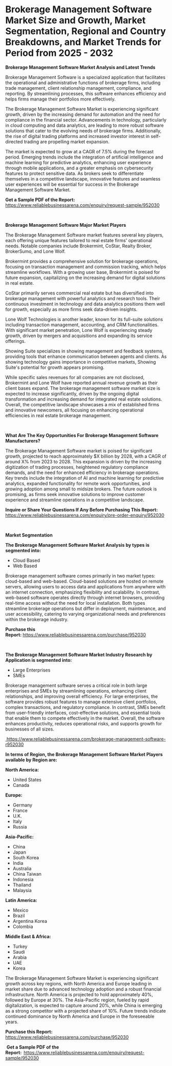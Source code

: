 <p><h1>Brokerage Management Software Market Size and Growth, Market Segmentation, Regional and Country Breakdowns, and Market Trends for Period from 2025 -  2032</h1></p><p><strong>Brokerage Management Software Market Analysis and Latest Trends</strong></p>
<p><p>Brokerage Management Software is a specialized application that facilitates the operational and administrative functions of brokerage firms, including trade management, client relationship management, compliance, and reporting. By streamlining processes, this software enhances efficiency and helps firms manage their portfolios more effectively.</p><p>The Brokerage Management Software Market is experiencing significant growth, driven by the increasing demand for automation and the need for compliance in the financial sector. Advancements in technology, particularly in cloud computing and data analytics, are leading to more robust software solutions that cater to the evolving needs of brokerage firms. Additionally, the rise of digital trading platforms and increased investor interest in self-directed trading are propelling market expansion.</p><p>The market is expected to grow at a CAGR of 7.5% during the forecast period. Emerging trends include the integration of artificial intelligence and machine learning for predictive analytics, enhancing user experience through mobile applications, and a greater emphasis on cybersecurity features to protect sensitive data. As brokers seek to differentiate themselves in a competitive landscape, innovative features and seamless user experiences will be essential for success in the Brokerage Management Software Market.</p></p>
<p><strong>Get a Sample PDF of the Report:&nbsp;</strong> <a href="https://www.reliablebusinessarena.com/enquiry/request-sample/952030?utm_campaign=3000&utm_medium=2&utm_source=Github&utm_content=ia&utm_term=17042025&utm_id=brokerage-management-software">https://www.reliablebusinessarena.com/enquiry/request-sample/952030</a></p>
<p>&nbsp;</p>
<p><strong>Brokerage Management Software Major Market Players</strong></p>
<p><p>The Brokerage Management Software market features several key players, each offering unique features tailored to real estate firms' operational needs. Notable companies include Brokermint, CoStar, Realty Broker, BrokerSumo, and Lone Wolf.</p><p>Brokermint provides a comprehensive solution for brokerage operations, focusing on transaction management and commission tracking, which helps streamline workflows. With a growing user base, Brokermint is poised for future expansion, capitalizing on the increasing demand for digital solutions in real estate.</p><p>CoStar primarily serves commercial real estate but has diversified into brokerage management with powerful analytics and research tools. Their continuous investment in technology and data analytics positions them well for growth, especially as more firms seek data-driven insights.</p><p>Lone Wolf Technologies is another leader, known for its full-suite solutions including transaction management, accounting, and CRM functionalities. With significant market penetration, Lone Wolf is experiencing steady growth, driven by mergers and acquisitions and expanding its service offerings. </p><p>Showing Suite specializes in showing management and feedback systems, providing tools that enhance communication between agents and clients. As showing technology gains importance in competitive markets, Showing Suite's potential for growth appears promising.</p><p>While specific sales revenues for all companies are not disclosed, Brokermint and Lone Wolf have reported annual revenue growth as their client bases expand. The brokerage management software market size is expected to increase significantly, driven by the ongoing digital transformation and increasing demand for integrated real estate solutions. Overall, the competitive landscape showcases a mix of established firms and innovative newcomers, all focusing on enhancing operational efficiencies in real estate brokerage management.</p></p>
<p>&nbsp;</p>
<p><strong>What Are The Key Opportunities For Brokerage Management Software Manufacturers?</strong></p>
<p><p>The Brokerage Management Software market is poised for significant growth, projected to reach approximately $X billion by 2028, with a CAGR of around X% from 2023 to 2028. This expansion is driven by the increasing digitization of trading processes, heightened regulatory compliance demands, and the need for enhanced efficiency in brokerage operations. Key trends include the integration of AI and machine learning for predictive analytics, expanded functionality for remote work opportunities, and growing adoption among small to midsize brokers. The future outlook is promising, as firms seek innovative solutions to improve customer experience and streamline operations in a competitive landscape.</p></p>
<p><strong>Inquire or Share Your Questions If Any Before Purchasing This Report:</strong> <a href="https://www.reliablebusinessarena.com/enquiry/pre-order-enquiry/952030?utm_campaign=3000&utm_medium=2&utm_source=Github&utm_content=ia&utm_term=17042025&utm_id=brokerage-management-software">https://www.reliablebusinessarena.com/enquiry/pre-order-enquiry/952030</a></p>
<p>&nbsp;</p>
<p><strong>Market Segmentation</strong></p>
<p><strong>The Brokerage Management Software Market Analysis by types is segmented into:</strong></p>
<p><ul><li>Cloud Based</li><li>Web Based</li></ul></p>
<p><p>Brokerage management software comes primarily in two market types: cloud-based and web-based. Cloud-based solutions are hosted on remote servers, allowing users to access data and applications from anywhere with an internet connection, emphasizing flexibility and scalability. In contrast, web-based software operates directly through internet browsers, providing real-time access without the need for local installation. Both types streamline brokerage operations but differ in deployment, maintenance, and user accessibility, catering to varying organizational needs and preferences within the brokerage industry.</p></p>
<p><strong>Purchase this Report:&nbsp;</strong><a href="https://www.reliablebusinessarena.com/purchase/952030?utm_campaign=3000&utm_medium=2&utm_source=Github&utm_content=ia&utm_term=17042025&utm_id=brokerage-management-software">https://www.reliablebusinessarena.com/purchase/952030</a></p>
<p>&nbsp;</p>
<p><strong>The Brokerage Management Software Market Industry Research by Application is segmented into:</strong></p>
<p><ul><li>Large Enterprises</li><li>SMEs</li></ul></p>
<p><p>Brokerage management software serves a critical role in both large enterprises and SMEs by streamlining operations, enhancing client relationships, and improving overall efficiency. For large enterprises, the software provides robust features to manage extensive client portfolios, complex transactions, and regulatory compliance. In contrast, SMEs benefit from user-friendly interfaces, cost-effective solutions, and essential tools that enable them to compete effectively in the market. Overall, the software enhances productivity, reduces operational risks, and supports growth for businesses of all sizes.</p></p>
<p><a href="https://www.reliablebusinessarena.com/brokerage-management-software-r952030?utm_campaign=3000&utm_medium=2&utm_source=Github&utm_content=ia&utm_term=17042025&utm_id=brokerage-management-software">&nbsp;https://www.reliablebusinessarena.com/brokerage-management-software-r952030</a></p>
<p><strong>In terms of Region, the Brokerage Management Software Market Players available by Region are:</strong></p>
<p>
    <p> <strong> North America: </strong>
        <ul>
            <li>United States</li>
            <li>Canada</li>
        </ul>
        </p> 
    <p> <strong> Europe: </strong>
        <ul>
            <li>Germany</li>
            <li>France</li>
            <li>U.K.</li>
            <li>Italy</li>
            <li>Russia</li>
        </ul>
        </p> 
    <p> <strong> Asia-Pacific: </strong>
        <ul>
            <li>China</li>
            <li>Japan</li>
            <li>South Korea</li>
            <li>India</li>
            <li>Australia</li>
            <li>China Taiwan</li>
            <li>Indonesia</li>
            <li>Thailand</li>
            <li>Malaysia</li>
        </ul>
        </p> 
    <p> <strong> Latin America: </strong>
        <ul>
            <li>Mexico</li>
            <li>Brazil</li>
            <li>Argentina Korea</li>
            <li>Colombia</li>
        </ul>
        </p> 
    <p> <strong> Middle East & Africa: </strong>
        <ul>
            <li>Turkey</li>
            <li>Saudi</li>
            <li>Arabia</li>
            <li>UAE</li>
            <li>Korea</li>
        </ul>
    </p>
    </p>
<p><p>The Brokerage Management Software Market is experiencing significant growth across key regions, with North America and Europe leading in market share due to advanced technology adoption and a robust financial infrastructure. North America is projected to hold approximately 40%, followed by Europe at 30%. The Asia-Pacific region, fueled by rapid digitalization, is expected to capture around 20%, while China is emerging as a strong competitor with a projected share of 10%. Future trends indicate continued dominance by North America and Europe in the foreseeable years.</p></p>
<p><strong>Purchase this Report: </strong><a href="https://www.reliablebusinessarena.com/purchase/952030?utm_campaign=3000&utm_medium=2&utm_source=Github&utm_content=ia&utm_term=17042025&utm_id=brokerage-management-software">https://www.reliablebusinessarena.com/purchase/952030</a></p>
<p>&nbsp;<strong>Get a Sample PDF of the Report:&nbsp;&nbsp;</strong><a href="https://www.reliablebusinessarena.com/enquiry/request-sample/952030?utm_campaign=3000&utm_medium=2&utm_source=Github&utm_content=ia&utm_term=17042025&utm_id=brokerage-management-software">https://www.reliablebusinessarena.com/enquiry/request-sample/952030</a></p>
<p><strong></strong></p>
<p><p></p><p></p><p></p></p>